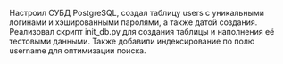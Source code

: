 Настроил СУБД PostgreSQL, создал таблицу users с уникальными логинами и хэшированными паролями, а также датой создания. Реализовал скрипт init_db.py для создания таблицы и наполнения её тестовыми данными. Также добавили индексирование по полю username для оптимизации поиска. 
